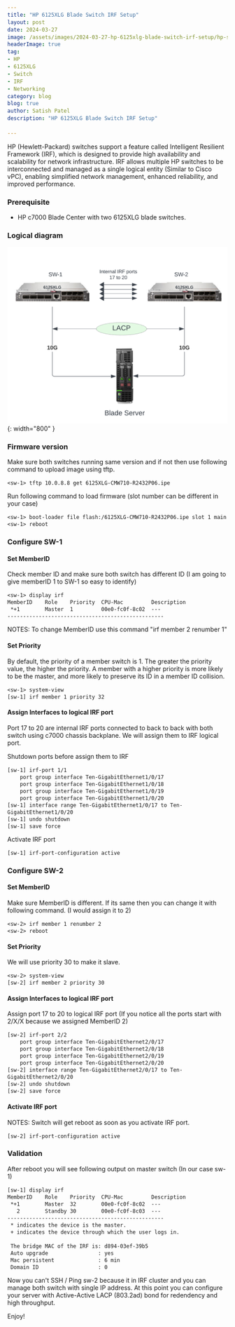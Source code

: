 ```yaml
---
title: "HP 6125XLG Blade Switch IRF Setup"
layout: post
date: 2024-03-27
image: /assets/images/2024-03-27-hp-6125xlg-blade-switch-irf-setup/hp-switch-logo.png
headerImage: true
tag:
- HP
- 6125XLG
- Switch
- IRF
- Networking
category: blog
blog: true
author: Satish Patel
description: "HP 6125XLG Blade Switch IRF Setup"

---
```


HP (Hewlett-Packard) switches support a feature called Intelligent Resilient Framework (IRF), which is designed to provide high availability and scalability for network infrastructure. IRF allows multiple HP switches to be interconnected and managed as a single logical entity (Similar to Cisco vPC), enabling simplified network management, enhanced reliability, and improved performance. 

### Prerequisite  

* HP c7000 Blade Center with two 6125XLG blade switches. 

### Logical diagram 

![<img>](/assets/images/2024-03-27-hp-6125xlg-blade-switch-irf-setup/6125xlg-irf.png){: width="800" }

### Firmware version

Make sure both switches running same version and if not then use following command to upload image using tftp. 

```
<sw-1> tftp 10.0.8.8 get 6125XLG-CMW710-R2432P06.ipe
```

Run following command to load firmware (slot number can be different in your case)

```
<sw-1> boot-loader file flash:/6125XLG-CMW710-R2432P06.ipe slot 1 main
<sw-1> reboot
```

### Configure SW-1 

#### Set MemberID 

Check member ID and make sure both switch has different ID (I am going to give memberID 1 to SW-1 so easy to identify)

```
<sw-1> display irf
MemberID    Role    Priority  CPU-Mac         Description
 *+1        Master  1         00e0-fc0f-8c02  ---
--------------------------------------------------
```

NOTES: To change MemberID use this command  "irf member 2 renumber 1" 

#### Set Priority

By default, the priority of a member switch is 1. The greater the priority value, the higher the priority. A member with a higher priority is more likely to be the master, and more likely to preserve its ID in a member ID collision.

```
<sw-1> system-view
[sw-1] irf member 1 priority 32
```

#### Assign Interfaces to logical IRF port 

Port 17 to 20 are internal IRF ports connected to back to back with both switch using c7000 chassis backplane. We will assign them to IRF logical port. 

Shutdown ports before assign them to IRF 

```
[sw-1] irf-port 1/1
 	port group interface Ten-GigabitEthernet1/0/17
	port group interface Ten-GigabitEthernet1/0/18
 	port group interface Ten-GigabitEthernet1/0/19
	port group interface Ten-GigabitEthernet1/0/20
[sw-1] interface range Ten-GigabitEthernet1/0/17 to Ten-GigabitEthernet1/0/20
[sw-1] undo shutdown
[sw-1] save force
```

Activate IRF port

```
[sw-1] irf-port-configuration active 
```

### Configure SW-2 

#### Set MemberID 

Make sure MemberID is different. If its same then you can change it with following command. (I would assign it to 2)

```
<sw-2> irf member 1 renumber 2
<sw-2> reboot
```

#### Set Priority 

We will use priority 30 to make it slave. 

```
<sw-2> system-view
[sw-2] irf member 2 priority 30
```

#### Assign Interfaces to logical IRF port 

Assign port 17 to 20 to logical IRF port (If you notice all the ports start with 2/X/X because we assigned MemberID 2)

```
[sw-2] irf-port 2/2 
 	port group interface Ten-GigabitEthernet2/0/17
	port group interface Ten-GigabitEthernet2/0/18
 	port group interface Ten-GigabitEthernet2/0/19
	port group interface Ten-GigabitEthernet2/0/20
[sw-2] interface range Ten-GigabitEthernet2/0/17 to Ten-GigabitEthernet2/0/20
[sw-2] undo shutdown
[sw-2] save force 
```

#### Activate IRF port

NOTES: Switch will get reboot as soon as you activate IRF port. 

```
[sw-2] irf-port-configuration active
```

### Validation 

After reboot you will see following output on master switch (In our case sw-1)

```
[sw-1] display irf
MemberID    Role    Priority  CPU-Mac         Description
 *+1        Master  32        00e0-fc0f-8c02  ---
   2        Standby 30        00e0-fc0f-8c03  ---
--------------------------------------------------
 * indicates the device is the master.
 + indicates the device through which the user logs in.

 The bridge MAC of the IRF is: d894-03ef-39b5
 Auto upgrade                : yes
 Mac persistent              : 6 min
 Domain ID                   : 0
```

Now you can't SSH / Ping sw-2 because it in IRF cluster and you can manage both switch with single IP address. At this point you can configure your server with Active-Active LACP (803.2ad) bond for redendency and high throughput. 

Enjoy! 







